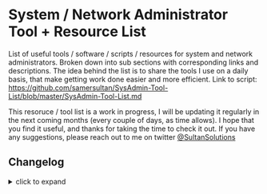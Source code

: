 # System / Network Administrator Tool + Resource List
List of useful tools / software / scripts / resources for system and network administrators. Broken down into sub sections with corresponding links and descriptions. The idea behind the list is to share the tools I use on a daily basis, that make getting work done easier and more efficient. Link to script: https://github.com/samersultan/SysAdmin-Tool-List/blob/master/SysAdmin-Tool-List.md


This resoruce / tool list is a work in progress, I will be updating it regularly in the next coming months (every couple of days, as time allows). I hope that you find it useful, and thanks for taking the time to check it out. If you have any suggestions, please reach out to me on twitter <a href="https://twitter.com/sultansolutions">@SultanSolutions</a>

## Changelog
<details> <summary>click to expand</summary>
<p>

**03 / 27 / 2019** 

* ESXI hypervisor free edition added to VMWARE
* veeam back up for virtual machines (free edition) added to VMWARE 

----

**03 / 19 / 2019** 

* o365 MFA PowerShell scripts
* Added WireShark to network tools
* PDQ Deploy added to Windows Administration 

----

**03 / 06 / 2019**

* RSAT Tools Added to windows admin tools
* PowerShell Script Browser added
* PowerShell Script Analyzer added 

----

**03 / 05 / 2019**

* NirSoft admin tool directory added to windows admin tools
* o365 Admin Center tool added to windows admin tools
* Guru3D Display Driver Uninstall Tool added to hardware 

----

**03 / 04 / 2019**

* PowerShell o365 script collection added
* CJWDEV Library Tools 

----

**03 / 01 / 2019** 

* Docker added to self hosted
* AMPPS added to self hosted

----

**02 / 28 / 2019**

* Added Self Hosted Section
* Added BooKStack to Self Hosted Tools 

----

**02 / 26 / 2019**

* Dicio PowerShell tool added to networking tools
* odrive multi cloud client sync tool 
* Rearranged networking tools

----

**02 / 21 / 2019** 

* TCPView network tool added

---

**02 / 19 / 2019** 

* WinSSHTerm added to Windows tools
* User cleanup script added to PowerShell

----

**02 / 17 / 2019**

* Add dexpot virtual desktop tool

----

**02 / 15 / 2019** 

* Added Networking Tools 
* Cleaned up layout


</p>
</details>

